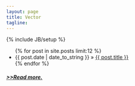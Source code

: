 ```yaml
---
layout: page
title: Vector
tagline:
---
```

{% include JB/setup %}


<ul class="posts">
  {% for post in site.posts limit:12 %}
    <li>
      <span>
        {{ post.date | date_to_string }}
      </span> 
        &raquo; 
      <a href="{{ BASE_PATH }}{{ post.url }}">
        {{ post.title }}
      </a>
    </li>
  {% endfor %}
</ul>


<h5><a href="/archive.html"> >>Read more.</a></h5>


